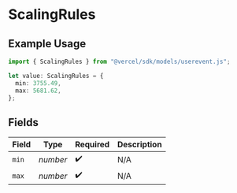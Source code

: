 # ScalingRules

## Example Usage

```typescript
import { ScalingRules } from "@vercel/sdk/models/userevent.js";

let value: ScalingRules = {
  min: 3755.49,
  max: 5681.62,
};
```

## Fields

| Field              | Type               | Required           | Description        |
| ------------------ | ------------------ | ------------------ | ------------------ |
| `min`              | *number*           | :heavy_check_mark: | N/A                |
| `max`              | *number*           | :heavy_check_mark: | N/A                |